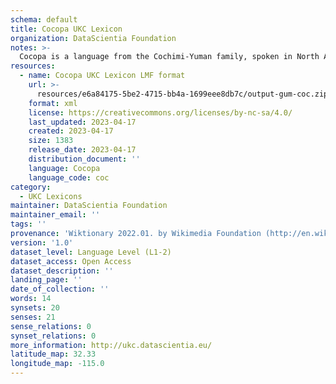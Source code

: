 ```yaml
---
schema: default
title: Cocopa UKC Lexicon
organization: DataScientia Foundation
notes: >-
  Cocopa is a language from the Cochimi-Yuman family, spoken in North America. The UKC Lexicon of Cocopa is represented as a lexico-semantic network. It consists of words, word senses, synsets, as well as sense-level and synset-level relationships.
resources:
  - name: Cocopa UKC Lexicon LMF format
    url: >-
      resources/e6a84175-5be2-4715-bb4a-1699eee8db7c/output-gum-coc.zip
    format: xml
    license: https://creativecommons.org/licenses/by-nc-sa/4.0/
    last_updated: 2023-04-17
    created: 2023-04-17
    size: 1383
    release_date: 2023-04-17
    distribution_document: ''
    language: Cocopa
    language_code: coc
category:
  - UKC Lexicons
maintainer: DataScientia Foundation
maintainer_email: ''
tags: ''
provenance: 'Wiktionary 2022.01. by Wikimedia Foundation (http://en.wiktionary.org); CogNet 2.1 by Khuyagbaatar Batsuren, National University of Mongolia (http://cognet.ukc.disi.unitn.it); KinDiv: Kinship Diversity 1.0 by Temuulen Khishigsuren (http://ukc.disi.unitn.it/index.php/kinship/); Native Languages of the Americas 2021.11. by Laura Redish and Orrin Lewis (http://www.native-languages.org); Princeton WordNet 2.1 by Princeton University (https://wordnet.princeton.edu)'
version: '1.0'
dataset_level: Language Level (L1-2)
dataset_access: Open Access
dataset_description: ''
landing_page: ''
date_of_collection: ''
words: 14
synsets: 20
senses: 21
sense_relations: 0
synset_relations: 0
more_information: http://ukc.datascientia.eu/
latitude_map: 32.33
longitude_map: -115.0
---
```

